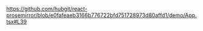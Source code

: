 https://github.com/hubgit/react-prosemirror/blob/e0fafeaeb3166b776722bfd751728973d80affd1/demo/App.tsx#L39
